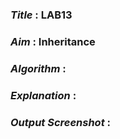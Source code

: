 ### ***Title*** : LAB13
### ***Aim*** : Inheritance
### ***Algorithm*** : 
### ***Explanation*** :
### ***Output Screenshot*** :
